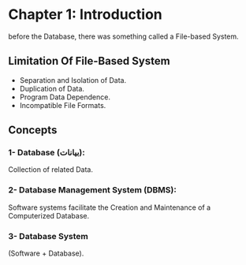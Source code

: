 # Chapter 1: Introduction

before the Database, there was something called a File-based System.

## Limitation Of File-Based System
-   Separation and Isolation of Data.
-   Duplication of Data.
-   Program Data Dependence.
-   Incompatible File Formats.

## Concepts
### 1- Database (بيانات):
Collection of related Data.
### 2- Database Management System (DBMS):
Software systems facilitate the Creation and Maintenance of a Computerized Database.
### 3- Database System
(Software + Database).
